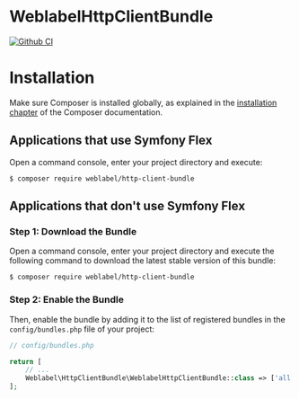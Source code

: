 WeblabelHttpClientBundle
============

[![Github CI](https://github.com/weblabel-tech/WeblabelHttpClientBundle/actions/workflows/testsuite.yml/badge.svg)](https://github.com/weblabel-tech/WeblabelHttpClientBundle/actions/workflows/testsuite.yml)

Installation
============

Make sure Composer is installed globally, as explained in the
[installation chapter](https://getcomposer.org/doc/00-intro.md)
of the Composer documentation.

Applications that use Symfony Flex
----------------------------------

Open a command console, enter your project directory and execute:

```console
$ composer require weblabel/http-client-bundle
```

Applications that don't use Symfony Flex
----------------------------------------

### Step 1: Download the Bundle

Open a command console, enter your project directory and execute the
following command to download the latest stable version of this bundle:

```console
$ composer require weblabel/http-client-bundle
```

### Step 2: Enable the Bundle

Then, enable the bundle by adding it to the list of registered bundles
in the `config/bundles.php` file of your project:

```php
// config/bundles.php

return [
    // ...
    Weblabel\HttpClientBundle\WeblabelHttpClientBundle::class => ['all' => true],
];
```
